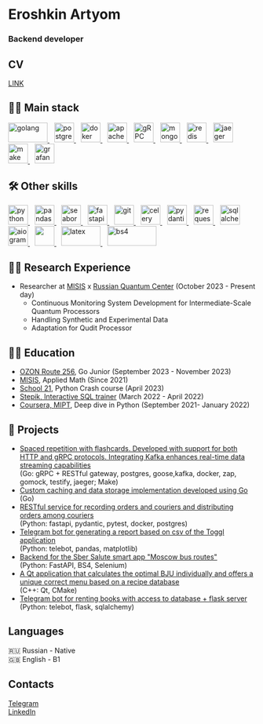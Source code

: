 # Eroshkin Artyom

### Backend developer

## CV
[LINK](https://drive.google.com/file/d/1d4UER_PYCGPcxGinLShjCmlaLYw-AaTw/view?usp=sharing)

## 👨‍💻 Main stack
<p>
  <a href="https://go.dev/" target="_blank" style="margin-right: 10px;" style="margin-right: 5px;"> 
    <img src="https://upload.wikimedia.org/wikipedia/commons/thumb/0/05/Go_Logo_Blue.svg/429px-Go_Logo_Blue.svg.png" alt="golang" width="80" height="40"/>
  </a>
  
  <a href="https://www.postgresql.org/" target="_blank" style="margin-right: 10px;"> 
    <img src="https://upload.wikimedia.org/wikipedia/commons/thumb/2/29/Postgresql_elephant.svg/240px-Postgresql_elephant.svg.png" alt="postgreSQL" width="40" height="40"/>
  </a>

  <a href="https://www.docker.com/" target="_blank" style="margin-right: 10px;"> 
    <img src="https://images.crunchbase.com/image/upload/c_lpad,f_auto,q_auto:eco,dpr_1/ywjqppks5ffcnbfjuttq" alt="doker" width="40" height="40"/>
  </a>

  <a href="https://kafka.apache.org/" target="_blank" style="margin-right: 10px;"> 
    <img src="https://upload.wikimedia.org/wikipedia/commons/thumb/0/05/Apache_kafka.svg/128px-Apache_kafka.svg.png" alt="apache kafka" width="40" height="40"/>
  </a>

  <a href="https://grpc.io/" target="_blank" style="margin-right: 10px;"> 
    <img src="https://grpc.io/img/logos/grpc-icon-color.png" alt="gRPC" width="40" height="40"/>
  </a>

  <a href="https://www.mongodb.com/" target="_blank" style="margin-right: 10px;"> 
    <img src="https://cdn.icon-icons.com/icons2/2415/PNG/512/mongodb_original_wordmark_logo_icon_146425.png" alt="mongodb" width="40" height="40"/>
  </a>

  <a href="https://redis.io/" target="_blank" style="margin-right: 10px;"> 
    <img src="https://cdn4.iconfinder.com/data/icons/redis-2/1451/Untitled-2-512.png" alt="redis" width="40" height="40"/>
  </a>

  <a href="https://www.jaegertracing.io/" target="_blank" style="margin-right: 10px;"> 
    <img src="https://cdn2.opsmatters.com/sites/default/files/logos/jaegertracing-thumb.png" alt="jaeger" width="40" height="40"/>
  </a>

  <a href="https://www.gnu.org/software/make/" target="_blank" style="margin-right: 10px;"> 
    <img src="https://static-00.iconduck.com/assets.00/makefile-icon-512x458-35p63115.png" alt="make" width="40" height="40"/>
  </a>

  <a href="https://grafana.com/" target="_blank" style="margin-right: 10px;"> 
    <img src="https://upload.wikimedia.org/wikipedia/commons/thumb/a/a1/Grafana_logo.svg/240px-Grafana_logo.svg.png" alt="grafana" width="40" height="40"/>
  </a>
</p>

## 🛠 Other skills
<p>
  <a href="https://www.python.org" target="_blank" style="margin-right: 10px;"> 
    <img src="https://upload.wikimedia.org/wikipedia/commons/thumb/c/c3/Python-logo-notext.svg/1869px-Python-logo-notext.svg.png" alt="python" width="40" height="40"/>
  </a>
  
  <a href="https://pandas.pydata.org" target="_blank" style="margin-right: 10px;"> 
    <img src="https://encrypted-tbn0.gstatic.com/images?q=tbn:ANd9GcT01Ctpf3nRjz7b9l-om2h2llNA0jL4d_MVtXXXHVF5mWIn5nyMXLgzYscFGZdbhf_LN8M&usqp=CAU" alt="pandas" width="40" height="40"/>
  </a>

  <a href="https://seaborn.pydata.org" target="_blank" style="margin-right: 10px;"> 
    <img src="https://seaborn.pydata.org/_images/logo-mark-lightbg.svg" alt="seaborn" width="40" height="40"/>
  </a>

  <a href="https://fastapi.tiangolo.com/" target="_blank" style="margin-right: 10px;"> 
    <img src="https://cdn.try.direct/files/8400033b-cf2e-4fc4-ac91-45cadee082ed.svg" alt="fastapi" width="40" height="40"/>
  </a>

  <a href="https://git-scm.com/doc" target="_blank" style="margin-right: 10px;"> 
    <img src="https://git-scm.com/images/logos/logomark-orange@2x.png" alt="git" width="40" height="40"/>
  </a>

  <a href="https://docs.celeryq.dev/en/stable/" target="_blank" style="margin-right: 10px;"> 
    <img src="https://upload.wikimedia.org/wikipedia/commons/1/19/Celery_logo.png" alt="celery" width="40" height="40"/>
  </a>

  <a href="https://docs.pydantic.dev/latest/" target="_blank" style="margin-right: 10px;"> 
    <img src="https://avatars.githubusercontent.com/u/110818415?s=200&v=4" alt="pydantic" width="40" height="40"/>
  </a>

  <a href="https://requests.readthedocs.io/en/latest/" target="_blank" style="margin-right: 10px;"> 
    <img src="https://requests.readthedocs.io/en/latest/_static/requests-sidebar.png" alt="requests" width="40" height="40"/>
  </a>

  <a href="https://www.sqlalchemy.org/" target="_blank" style="margin-right: 10px;"> 
    <img src="https://upload.wikimedia.org/wikipedia/commons/thumb/d/d7/SQLAlchemy.svg/240px-SQLAlchemy.svg.png" alt="sqlalchemy" width="40" height="40"/>
  </a>

  <a href="https://docs.aiogram.dev/en/latest/" target="_blank" style="margin-right: 10px;"> 
    <img src="https://avatars.githubusercontent.com/u/33784865?s=200&v=4" alt="aiogram" width="40" height="40"/>
  </a>

  <a href="https://www.selenium.dev/" target="_blank" style="margin-right: 10px;"> 
    <img src="https://camo.githubusercontent.com/4b95df4d6ca7a01afc25d27159804dc5a7d0df41d8131aaf50c9f84847dfda21/68747470733a2f2f73656c656e69756d2e6465762f696d616765732f73656c656e69756d5f6c6f676f5f7371756172655f677265656e2e706e67" width="40" height="40"/>
  </a>

  <a href="https://www.latex-project.org/" target="_blank" style="margin-right: 10px;"> 
    <img src="https://upload.wikimedia.org/wikipedia/commons/9/92/LaTeX_logo.svg" alt="latex" width="80" height="40"/>
  </a>

  <a href="https://beautiful-soup-4.readthedocs.io/en/latest/" target="_blank" style="margin-right: 10px;"> 
    <img src="https://funthon.files.wordpress.com/2017/05/bs.png?w=772" alt="bs4" width="100" height="40"/>
  </a>
</p>

## 👨‍🔬 Research Experience
- Researcher at [MISIS](https://misis.ru/) x [Russian Quantum Center](https://www.rqc.ru/) (October 2023 - Present day)
    - Continuous Monitoring System Development for Intermediate-Scale Quantum Processors
    - Handling Synthetic and Experimental Data
    - Adaptation for Qudit Processor

## 👨‍🎓 Education
- [OZON Route 256](https://route256.ozon.ru/), Go Junior (September 2023 - November 2023)
- [MISIS](https://misis.ru/), Applied Math (Since 2021)
- [School 21](https://21-school.ru/), Python Crash course (April 2023)
- [Stepik, Interactive SQL trainer](https://stepik.org/course/63054/promo) (March 2022 - April 2022)
- [Coursera, MIPT](https://www.coursera.org/), Deep dive in Python (September 2021- January 2022)

## 🐶 Projects
- [Spaced repetition with flashcards. Developed with support for both HTTP and gRPC protocols. Integrating Kafka enhances real-time data streaming capabilities](https://github.com/shhesterka04/flash-card-manager) <br>
(Go: gRPC + RESTful gateway, postgres, goose,kafka, docker, zap, gomock, testify, jaeger; Make)
- [Custom caching and data storage implementation developed using Go](https://github.com/shhesterka04/own-database-cache) <br> (Go)
- [RESTful service for recording orders and couriers and distributing orders among couriers](https://github.com/shhesterka04/restapi_delivery) <br> (Python: fastapi, pydantic, pytest, docker, postgres)
- [Telegram bot for generating a report based on csv of the Toggl application](https://github.com/shhesterka04/review_helper) <br> (Python: telebot, pandas, matplotlib)
- [Backend for the Sber Salute smart app "Moscow bus routes"](https://github.com/shhesterka04/mostrans-salute) <br> (Python: FastAPI, BS4, Selenium)
- [A Qt application that calculates the optimal BJU individually and offers a unique correct menu based on a recipe database](https://github.com/shhesterka04/food-manager) <br> (C++: Qt, CMake)
- [Telegram bot for renting books with access to database + flask server](https://github.com/shhesterka04/book-booking) <br> (Python: telebot, flask, sqlalchemy)

## Languages
🇷🇺 Russian - Native <br>
🇬🇧 English - B1 <br>

## Contacts
[Telegram](https://t.me/rt44m) <br>
[LinkedIn](https://www.linkedin.com/in/eroshkin-artyom/) <br>

